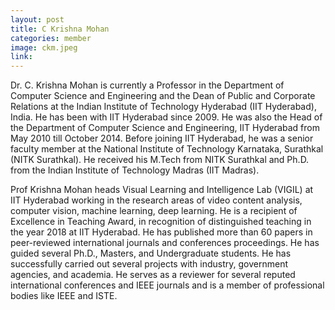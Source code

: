 ```yaml
---
layout: post
title: C Krishna Mohan
categories: member
image: ckm.jpeg
link:
---
```

Dr. C. Krishna Mohan is currently a Professor in the Department of Computer Science and Engineering and the Dean of Public and Corporate Relations at the Indian Institute of Technology Hyderabad (IIT Hyderabad), India. He has been with IIT Hyderabad since 2009. He was also the Head of the Department of Computer Science and Engineering, IIT Hyderabad from May 2010 till October 2014. Before joining IIT Hyderabad, he was a senior faculty member at the National Institute of Technology Karnataka, Surathkal (NITK Surathkal). He received his M.Tech from NITK Surathkal and Ph.D. from the Indian Institute of Technology Madras (IIT Madras).

Prof Krishna Mohan heads Visual Learning and Intelligence Lab (VIGIL) at IIT Hyderabad working in the research areas of video content analysis, computer vision, machine learning, deep learning. He is a recipient of Excellence in Teaching Award, in recognition of distinguished teaching in the year 2018 at IIT Hyderabad. He has published more than 60 papers in peer-reviewed international journals and conferences proceedings. He has guided several Ph.D., Masters, and Undergraduate students. He has successfully carried out several projects with industry, government agencies, and academia. He serves as a reviewer for several reputed international conferences and IEEE journals and is a member of professional bodies like IEEE and ISTE.